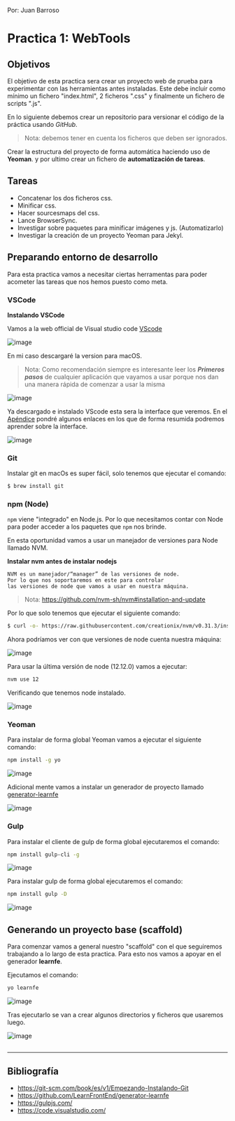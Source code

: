 Por: Juan Barroso

# Practica 1: WebTools

## Objetivos

El objetivo de esta practica sera crear un proyecto web de prueba para experimentar con las herramientas antes instaladas. Este debe incluir como mínimo un fichero "index.html", 2 ficheros ".css" y finalmente un fichero de scripts ".js".

En lo siguiente debemos crear un repositorio para versionar el código de la práctica usando _GitHub_.

> Nota: debemos tener en cuenta los ficheros que deben ser ignorados.

Crear la estructura del proyecto de forma automática haciendo uso de **Yeoman**. y por ultimo crear un fichero de **automatización de tareas**.

## Tareas

- Concatenar los dos ficheros css.
- Minificar css.
- Hacer sourcesmaps del css.
- Lance BrowserSync.
- Investigar sobre paquetes para minificar imágenes y js. (Automatizarlo)
- Investigar la creación de un proyecto Yeoman para Jekyl.

## Preparando entorno de desarrollo

Para esta practica vamos a necesitar ciertas herramentas para poder acometer las tareas que nos hemos puesto como meta.

### VSCode

**Instalando VSCode**

Vamos a la web official de Visual studio code [VScode](https://code.visualstudio.com)

![image](/img/01.png)

En mi caso descargaré la version para macOS.

> Nota: Como recomendación siempre es interesante leer los _**Primeros pasos**_ de cualquier aplicación que vayamos a usar porque nos dan una manera rápida de comenzar a usar la misma

![image](/img/02.png)

Ya descargado e instalado VScode esta sera la interface que veremos. En el [Apéndice](#references) pondré algunos enlaces en los que de forma resumida podremos aprender sobre la interface.

![image](/img/03.png)

### Git

Instalar git en macOs es super fácil, solo tenemos que ejecutar el comando:

```bash
$ brew install git
```

### npm (Node)

`npm` viene "integrado" en Node.js. Por lo que necesitamos contar con Node para poder acceder a los paquetes que `npm` nos brinde.

En esta oportunidad vamos a usar un manejador de versiones para Node llamado NVM.

**Instalar nvm antes de instalar nodejs**

    NVM es un manejador/“manager” de las versiones de node.
    Por lo que nos soportaremos en este para controlar
    las versiones de node que vamos a usar en nuestra máquina.

> Nota: https://github.com/nvm-sh/nvm#installation-and-update

Por lo que solo tenemos que ejecutar el siguiente comando:

```bash
$ curl -o- https://raw.githubusercontent.com/creationix/nvm/v0.31.3/install.sh | bash
```

Ahora podríamos ver con que versiones de node cuenta nuestra máquina:

![image](/img/04.png)

Para usar la última versión de node (12.12.0) vamos a ejecutar:

```bash
nvm use 12
```

Verificando que tenemos node instalado.

![image](/img/05.png)

### Yeoman

Para instalar de forma global Yeoman vamos a ejecutar el siguiente comando:

```bash
npm install -g yo
```

![image](/img/06.png)

Adicional mente vamos a instalar un generador de proyecto llamado [generator-learnfe](https://github.com/LearnFrontEnd/generator-learnfe)

![image](/img/07.png)

### Gulp

Para instalar el cliente de gulp de forma global ejecutaremos el comando:

```bash
npm install gulp-cli -g
```

![image](/img/08.png)

Para instalar gulp de forma global ejecutaremos el comando:

```bash
npm install gulp -D
```

![image](/img/09.png)

## Generando un proyecto base (scaffold)

Para comenzar vamos a general nuestro "scaffold" con el que seguiremos trabajando a lo largo de esta practica. Para esto nos vamos a apoyar en el generador **learnfe**.

Ejecutamos el comando:

```bash
yo learnfe
```

![image](/img/09.png)

Tras ejecutarlo se van a crear algunos directorios y ficheros que usaremos luego.

![image](/img/11.png)

##

---

## Bibliografía

- https://git-scm.com/book/es/v1/Empezando-Instalando-Git
- https://github.com/LearnFrontEnd/generator-learnfe
- https://gulpjs.com/
- https://code.visualstudio.com/
